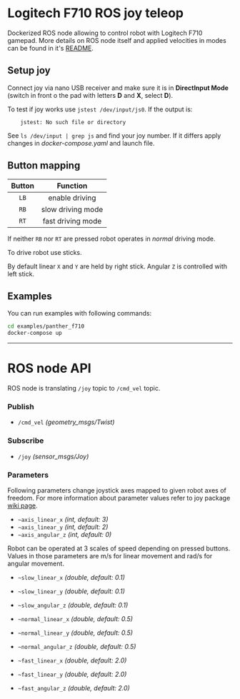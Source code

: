 # Logitech F710 ROS joy teleop

Dockerized ROS node allowing to control robot with Logitech F710 gamepad. More details on ROS node itself and applied velocities in modes can be found in it's [README](./logitech_f710_ros/README.md).

## Setup joy

Connect joy via nano USB receiver and make sure it is in **DirectInput Mode** (switch in front o the pad with letters **D** and **X**, select **D**).

To test if joy works use `jstest /dev/input/js0`.
If the output is:
        
        jstest: No such file or directory

See `ls /dev/input | grep js` and find your joy number. If it differs apply changes in *docker-compose.yaml* and launch file.

## Button mapping

|  Button  |      Function      |
|:--------:|:------------------:|
|   `LB`   |   enable driving   |
|   `RB`   | slow driving mode  |
|   `RT`   |  fast driving mode |

If neither `RB` nor `RT` are pressed robot operates in *normal* driving mode.

To drive robot use sticks.

By default linear `X` and `Y` are held by right stick. Angular `Z` is controlled with left stick.

## Examples

You can run examples with following commands:

``` bash
cd examples/panther_f710
docker-compose up
```

---
# ROS node API

ROS node is translating `/joy` topic to `/cmd_vel` topic.


### Publish

- `/cmd_vel` *(geometry_msgs/Twist)*

### Subscribe

- `/joy` *(sensor_msgs/Joy)*

### Parameters

Following parameters change joystick axes mapped to given robot axes of freedom. For more information about parameter values refer to joy package [wiki page](http://wiki.ros.org/joy#Logitech_Wireless_Gamepad_F710_.28DirectInput_Mode.29).

- `~axis_linear_x` *(int, default: 3)* 
- `~axis_linear_y` *(int, default: 2)*
- `~axis_angular_z` *(int, default: 0)*

Robot can be operated at 3 scales of speed depending on pressed buttons. Values in those parameters are m/s for linear movement and rad/s for angular movement.

- `~slow_linear_x` *(double, default: 0.1)*
- `~slow_linear_y` *(double, default: 0.1)*
- `~slow_angular_z` *(double, default: 0.1)*

- `~normal_linear_x` *(double, default: 0.5)*
- `~normal_linear_y` *(double, default: 0.5)*
- `~normal_angular_z` *(double, default: 0.5)*

- `~fast_linear_x` *(double, default: 2.0)*
- `~fast_linear_y` *(double, default: 2.0)*
- `~fast_angular_z` *(double, default: 2.0)*

